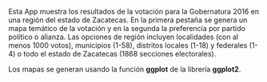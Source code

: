 Esta App muestra los resultados de la votación para la   Gobernatura 2016 en una región del estado de Zacatecas. En la primera pestaña se genera un mapa temático de la votación y en la segunda la preferencia por partido político o alianza. Las opciones de región  incluyen localidades (con al menos 1000 votos), municipios (1-58), distritos locales (1-18) y federales (1-4) o todo el estado de Zacatecas (1868 secciones electorales).

Los mapas se generan usando la función **ggplot** de la librería **ggplot2**.

